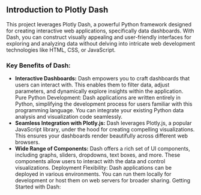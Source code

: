 ## Introduction to Plotly Dash

This project leverages Plotly Dash, a powerful Python framework designed for creating interactive web applications, specifically data dashboards. With Dash, you can construct visually appealing and user-friendly interfaces for exploring and analyzing data without delving into intricate web development technologies like HTML, CSS, or JavaScript.

### Key Benefits of Dash:

* **Interactive Dashboards:** Dash empowers you to craft dashboards that users can interact with. This enables them to filter data, adjust parameters, and dynamically explore insights within the application.
Pure Python Development: Dash applications are written entirely in Python, simplifying the development process for users familiar with this programming language. You can integrate your existing Python data analysis and visualization code seamlessly.
* **Seamless Integration with Plotly.js:** Dash leverages Plotly.js, a popular JavaScript library, under the hood for creating compelling visualizations. This ensures your dashboards render beautifully across different web browsers.
* **Wide Range of Components:** Dash offers a rich set of UI components, including graphs, sliders, dropdowns, text boxes, and more. These components allow users to interact with the data and control visualizations.
Deployment Flexibility: Dash applications can be deployed in various environments. You can run them locally for development or host them on web servers for broader sharing.
Getting Started with Dash:

